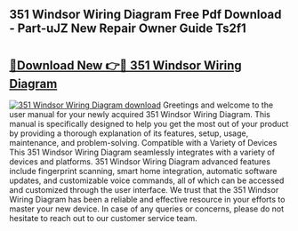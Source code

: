 ## 351 Windsor Wiring Diagram Free Pdf Download - Part-uJZ New Repair Owner Guide Ts2f1

# <h2><a href="http://dfp6b8.blite.top/?on=351+Windsor+Wiring+Diagram">🔗Download New 👉🔴 351 Windsor Wiring Diagram</a></h2>

[![351 Windsor Wiring Diagram download](https://i.imgur.com/lujVjoI.png)](http://dfp6b8.blite.top/?on=351+Windsor+Wiring+Diagram)
Greetings and welcome to the user manual for your newly acquired 351 Windsor Wiring Diagram. This manual is specifically designed to help you get the most out of your product by providing a thorough explanation of its features, setup, usage, maintenance, and problem-solving. Compatible with a Variety of Devices This 351 Windsor Wiring Diagram seamlessly integrates with a variety of devices and platforms. 351 Windsor Wiring Diagram advanced features include fingerprint scanning, smart home integration, automatic software updates, and customizable voice commands, all of which can be accessed and customized through the user interface. We trust that the 351 Windsor Wiring Diagram has been a reliable and effective resource in your efforts to master your new device. In case of any queries or concerns, please do not hesitate to reach out to our customer service team.
